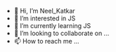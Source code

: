 - 👋 Hi, I’m Neel_Katkar
- 👀 I’m interested in JS
- 🌱 I’m currently learning JS
- 💞️ I’m looking to collaborate on ...
- 📫 How to reach me ...

<!---
neel0390/neel0390 is a ✨ special ✨ repository because its `README.md` (this file) appears on your GitHub profile.
You can click the Preview link to take a look at your changes.
--->
